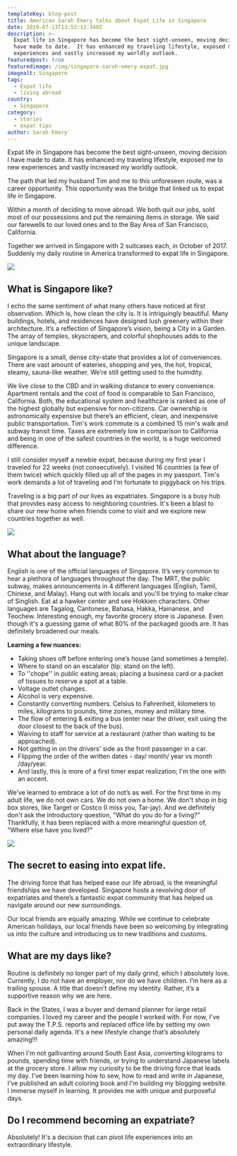 ```yaml
---
templateKey: blog-post
title: American Sarah Emery talks about Expat Life in Singapore
date: 2019-07-13T13:53:13.349Z
description: >-
  Expat life in Singapore has become the best sight-unseen, moving decision I
  have made to date.  It has enhanced my traveling lifestyle, exposed me to new
  experiences and vastly increased my worldly outlook.  
featuredpost: true
featuredimage: /img/singapore-sarah-emery-expat.jpg
imagealt: Singapore
tags:
  - Expat life
  - living abroad
country:
  - Singapore
category:
  - stories
  - expat tips
author: Sarah Emery
---
```

Expat life in Singapore has become the best sight-unseen, moving decision I have made to date.  It has enhanced my traveling lifestyle, exposed me to new experiences and vastly increased my worldly outlook.   

The path that led my husband Tim and me to this unforeseen route, was a career opportunity.   This opportunity was the bridge that linked us to expat life in Singapore.

Within a month of deciding to move abroad.  We both quit our jobs, sold most of our possessions and put the remaining items in storage.  We said our farewells to our loved ones and to the Bay Area of San Francisco, California.  

Together we arrived in Singapore with 2 suitcases each, in October of 2017. Suddenly my daily routine in America transformed to expat life in Singapore.

![](/img/singapore-expat-life-sarah-emery.jpg)

## What is Singapore like?

I echo the same sentiment of what many others have noticed at first observation.  Which is, how clean the city is. It is intriguingly beautiful.  Many buildings, hotels, and residences have designed lush greenery within their architecture. It’s a reflection of Singapore’s vision, being a City in a Garden. The array of temples, skyscrapers, and colorful shophouses adds to the unique landscape.

Singapore is a small, dense city-state that provides a lot of conveniences.  There are vast amount of eateries, shopping and yes, the hot, tropical, steamy, sauna-like weather.  We’re still getting used to the humidity.

We live close to the CBD and in walking distance to every convenience.  Apartment rentals and the cost of food is comparable to San Francisco, California.  Both, the educational system and healthcare is ranked as one of the highest globally but expensive for non-citizens.  Car ownership is astronomically expensive but there’s an efficient, clean, and inexpensive public transportation.  Tim's work commute is a combined 15 min's walk and subway transit time.  Taxes are extremely low in comparison to California and being in one of the safest countries in the world, is a huge welcomed difference.  

I still consider myself a newbie expat, because during my first year I traveled for 22 weeks (not consecutively).  I visited 16 countries (a few of them twice) which quickly filled up all of the pages in my passport.  Tim's work demands a lot of traveling and I'm fortunate to piggyback on his trips. 

Traveling is a big part of our lives as expatriates.  Singapore is a busy hub that provides easy access to neighboring countries.  It's been a blast to share our new home when friends come to visit and we explore new countries together as well.

![](/img/singapore-sarah-emery-expat-life.jpg)

## What about the language?

English is one of the official languages of Singapore. It’s very common to hear a plethora of languages throughout the day.  The MRT, the public subway, makes announcements in 4 different languages (English, Tamil, Chinese, and Malay).  Hang out with locals and you'll be trying to make clear of Singlish.  Eat at a hawker center and see Hokkien characters.  Other languages are Tagalog, Cantonese, Bahasa, Hakka, Hainanese, and Teochew.  Interesting enough, my favorite grocery store is Japanese.  Even though it's a guessing game of what 80% of the packaged goods are.  It has definitely broadened our meals.  

**Learning a few nuances:**  

* Taking shoes off before entering one’s house (and sometimes a temple). 
* Where to stand on an escalator (tip: stand on the left).
* To ''chope'' in public eating areas; placing a business card or a packet of tissues to reserve a spot at a table. 
* Voltage outlet changes.
* Alcohol is very expensive.  
* Constantly converting numbers. Celsius to Fahrenheit, kilometers to miles, kilograms to pounds, time zones, money and military time. 
* The flow of entering & exiting a bus (enter near the driver, exit using the door closest to the back of the bus).  
* Waiving to staff for service at a restaurant (rather than waiting to be approached).  
* Not getting in on the drivers' side as the front passenger in a car.
* Flipping the order of the written dates - day/ month/ year vs month /day/year.
* And lastly, this is more of a first timer expat realization; I'm the one with an accent.

We’ve learned to embrace a lot of do not’s as well.  For the first time in my adult life, we do not own cars.  We do not own a home.  We don't shop in big box stores, like Target or Costco (I miss you, Tar-jay).  And we definitely don't ask the introductory question, "What do you do for a living?" Thankfully, it has been replaced with a more meaningful question of, "Where else have you lived?"

![](/img/expat-life-in-singapore-sarah-emery.jpg)

## The secret to easing into expat life.

The driving force that has helped ease our life abroad, is the meaningful friendships we have developed.  Singapore hosts a revolving door of expatriates and there’s a fantastic expat community that has helped us navigate around our new surroundings.

Our local friends are equally amazing.  While we continue to celebrate American holidays, our local friends have been so welcoming by integrating us into the culture and introducing us to new traditions and customs.  

## What are my days like?

Routine is definitely no longer part of my daily grind, which I absolutely love.  Currently, I do not have an employer, nor do we have children.  I’m here as a trailing spouse.  A title that doesn't define my identity.  Rather, it’s a supportive reason why we are here.   

Back in the States, I was a buyer and demand planner for large retail companies.  I loved my career and the people I worked with.  For now, I've put away the T.P.S. reports and replaced office life by setting my own personal daily agenda.  It's a new lifestyle change that’s absolutely amazing!!! 

When I'm not gallivanting around South East Asia, converting kilograms to pounds, spending time with friends, or trying to understand Japanese labels at the grocery store.  I allow my curiosity to be the driving force that leads my day.  I've been learning how to sew, how to read and write in Japanese, I've published an adult coloring book and I'm building my blogging website.  I immerse myself in learning.  It provides me with unique and purposeful days.

## Do I recommend becoming an expatriate?

Absolutely!  It's a decision that can pivot life experiences into an extraordinary lifestyle.
